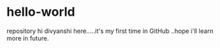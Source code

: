 # hello-world
repository 
hi divyanshi here.....it's my first time in GitHub ..hope i'll learn more in future. 
